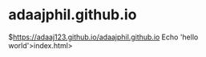 # adaajphil.github.io
$https://adaaj123.github.io/adaajphil.github.io
Echo 'hello world'>index.html>
